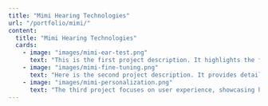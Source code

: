 ```yaml
---
title: "Mimi Hearing Technologies"
url: "/portfolio/mimi/"
content:
  title: "Mimi Hearing Technologies"
  cards:
    - image: "images/mimi-ear-test.png"
      text: "This is the first project description. It highlights the features of Project 1 and its benefits."
    - image: "images/mimi-fine-tuning.png"
      text: "Here is the second project description. It provides details about Project 2 and its unique approach."
    - image: "images/mimi-personalization.png"
      text: "The third project focuses on user experience, showcasing how it solves a specific problem."
---
```

